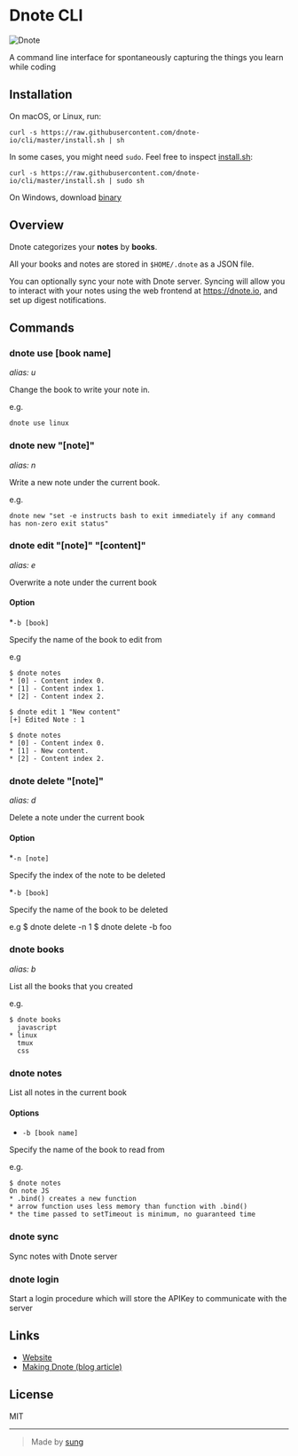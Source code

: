 # Dnote CLI

![Dnote](assets/main.png)

A command line interface for spontaneously capturing the things you learn while coding

## Installation

On macOS, or Linux, run:

    curl -s https://raw.githubusercontent.com/dnote-io/cli/master/install.sh | sh

In some cases, you might need `sudo`. Feel free to inspect [install.sh](https://github.com/dnote-io/cli/blob/master/install.sh):

    curl -s https://raw.githubusercontent.com/dnote-io/cli/master/install.sh | sudo sh

On Windows, download [binary](https://github.com/dnote-io/cli/releases)

## Overview

Dnote categorizes your **notes** by **books**.

All your books and notes are stored in `$HOME/.dnote` as a JSON file.

You can optionally sync your note with Dnote server. Syncing will allow you to interact with your notes using the web frontend at https://dnote.io, and set up digest notifications.

## Commands

### dnote use [book name]
*alias: u*

Change the book to write your note in.

e.g.

    dnote use linux

### dnote new "[note]"
*alias: n*

Write a new note under the current book.

e.g.

    dnote new "set -e instructs bash to exit immediately if any command has non-zero exit status"

### dnote edit "[note]" "[content]"
*alias: e*

Overwrite a note under the current book

#### Option
*`-b [book]`

Specify the name of the book to edit from

e.g

    $ dnote notes
    * [0] - Content index 0.
    * [1] - Content index 1.
    * [2] - Content index 2.

    $ dnote edit 1 "New content"
    [+] Edited Note : 1 

    $ dnote notes
    * [0] - Content index 0.
    * [1] - New content.
    * [2] - Content index 2.

### dnote delete "[note]"
*alias: d*

Delete a note under the current book

#### Option
*`-n [note]`

Specify the index of the note to be deleted

*`-b [book]`

Specify the name of the book to be deleted

e.g 
    $ dnote delete -n 1
    $ dnote delete -b foo

 
### dnote books
*alias: b*

List all the books that you created

e.g.

    $ dnote books
      javascript
    * linux
      tmux
      css

### dnote notes

List all notes in the current book

#### Options

* `-b [book name]`

Specify the name of the book to read from

e.g.

    $ dnote notes
    On note JS
    * .bind() creates a new function
    * arrow function uses less memory than function with .bind()
    * the time passed to setTimeout is minimum, no guaranteed time

### dnote sync

Sync notes with Dnote server

### dnote login

Start a login procedure which will store the APIKey to communicate with the server


## Links

* [Website](https://dnote.io)
* [Making Dnote (blog article)](https://sungwoncho.io/making-dnote/)

## License

MIT

-------

> Made by [sung](https://sungwoncho.io)
